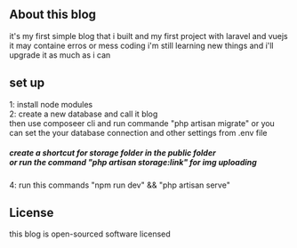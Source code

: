 ## About this blog

it's my first simple blog that i built and my first project with laravel and vuejs 
it may containe erros or mess coding
i'm still learning new things and i'll upgrade it as much as i can

## set up
1: install node modules <br>
2: create a new database and call it blog <br>
then use composeer cli and run commande "php artisan migrate"
or you can set the your database connection and other settings from .env file 
<h5>create a shortcut for storage folder in the public folder <br>
    or run the command "php artisan storage:link" for img uploading</h5>
4: run this commands "npm run dev" && "php artisan serve"



## License

this blog is open-sourced software licensed
